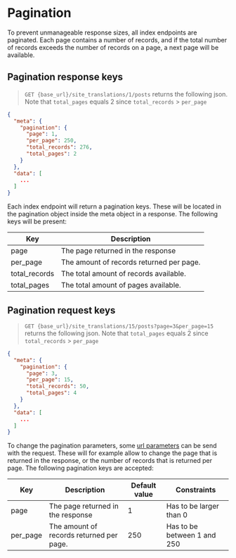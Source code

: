 # Pagination

To prevent unmanageable response sizes, all index endpoints are paginated.
Each page contains a number of records, and if the total number of records exceeds
the number of records on a page, a next page will be available.

## Pagination response keys

> `GET {base_url}/site_translations/1/posts` returns the following json. Note that
`total_pages` equals 2 since `total_records` > `per_page`

```json
{
  "meta": {
    "pagination": {
      "page": 1,
      "per_page": 250,
      "total_records": 276,
      "total_pages": 2
    }
  },
  "data": [
    ...
  ]
}
```

Each index endpoint will return a pagination keys. These will be located in
the pagination object inside the meta object in a response.
The following keys will be present:

Key | Description
--------- | -----------
page | The page returned in the response
per_page | The amount of records returned per page.
total_records | The total amount of records available.
total_pages | The total amount of pages available.


## Pagination request keys

> `GET {base_url}/site_translations/15/posts?page=3&per_page=15` returns the following json. Note that
`total_pages` equals 2 since `total_records` > `per_page`

```json
{
  "meta": {
    "pagination": {
      "page": 3,
      "per_page": 15,
      "total_records": 50,
      "total_pages": 4
    }
  },
  "data": [
    ...
  ]
}
```

To change the pagination parameters, some [url parameters](#url-parameters) can be
send with the request. These will for example allow to change the page that is returned
in the response, or the number of records that is returned per page. The following
pagination keys are accepted:

Key | Description | Default value | Constraints
--------- | ----------- | ----------- | -----------
page | The page returned in the response | 1 | Has to be larger than 0
per_page | The amount of records returned per page. | 250 | Has to be between 1 and 250
